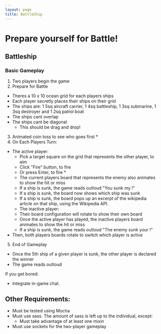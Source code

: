 ```yaml
---
layout: page
title: BattleShip
---
```


# Prepare yourself for Battle!

## Battleship

### Basic Gameplay

1. Two players begin the game
2. Prepare for Battle
  + Theres a 10 x 10 ocean grid for each players ships
  + Each player secretly places their ships on their grid
  + The ships are: 1 5sq aircraft carrier, 1 4sq battleship, 1 3sq submarine, 1 3sq destroyer and 1 2sq patrol boat
  + The ships cant overlap
  + The ships cant be diagonal
    + This should be drag and drop!
3. Animated coin toss to see who goes first *
4. On Each Players Turn:
  + The active player:
    + Pick a target square on the grid that represents the other player, to aim
    + Click "Fire" button, to fire
    + Or press Enter, to fire *
    + The current players board that represents the enemy also animates to show the hit or miss
    + If a ship is sunk, the game reads outloud "You sunk my !"
    + If a ship is sunk, the board now shows which ship was sunk
    + If a ship is sunk, the board pops up an excerpt of the wikipedia article on that ship, using the Wikipedia API.
    + The inactive player:
    + Their board configuration will rotate to show their own board
    + Once the active player has played, the inactive players board animates to show the hit or miss
    + If a ship is sunk, the game reads outloud "The enemy sunk your !"
  + Then, both players boards rotate to switch which player is active
5. End of Gameplay
  + Once the 5th ship of a given player is sunk, the other player is declared the winner
  + The game reads outloud

If you get bored:

  + Integrate in-game chat.

## Other Requirements:

  + Must be tested using Mocha
  + Must use sass. The amount of sass is left up to the individual, except:
    + Must take advantage of at least one mixin
  + Must use sockets for the two-player gameplay

